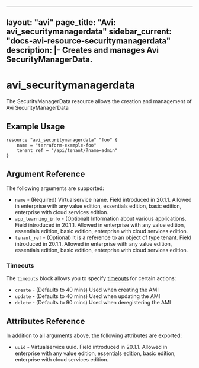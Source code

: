 <!--
    Copyright 2021 VMware, Inc.
    SPDX-License-Identifier: Mozilla Public License 2.0
-->
---
layout: "avi"
page_title: "Avi: avi_securitymanagerdata"
sidebar_current: "docs-avi-resource-securitymanagerdata"
description: |-
  Creates and manages Avi SecurityManagerData.
---

# avi_securitymanagerdata

The SecurityManagerData resource allows the creation and management of Avi SecurityManagerData

## Example Usage

```hcl
resource "avi_securitymanagerdata" "foo" {
    name = "terraform-example-foo"
    tenant_ref = "/api/tenant/?name=admin"
}
```

## Argument Reference

The following arguments are supported:

* `name` - (Required) Virtualservice name. Field introduced in 20.1.1. Allowed in enterprise with any value edition, essentials edition, basic edition, enterprise with cloud services edition.
* `app_learning_info` - (Optional) Information about various applications. Field introduced in 20.1.1. Allowed in enterprise with any value edition, essentials edition, basic edition, enterprise with cloud services edition.
* `tenant_ref` - (Optional) It is a reference to an object of type tenant. Field introduced in 20.1.1. Allowed in enterprise with any value edition, essentials edition, basic edition, enterprise with cloud services edition.


### Timeouts

The `timeouts` block allows you to specify [timeouts](https://www.terraform.io/docs/configuration/resources.html#timeouts) for certain actions:

* `create` - (Defaults to 40 mins) Used when creating the AMI
* `update` - (Defaults to 40 mins) Used when updating the AMI
* `delete` - (Defaults to 90 mins) Used when deregistering the AMI

## Attributes Reference

In addition to all arguments above, the following attributes are exported:

* `uuid` -  Virtualservice uuid. Field introduced in 20.1.1. Allowed in enterprise with any value edition, essentials edition, basic edition, enterprise with cloud services edition.

